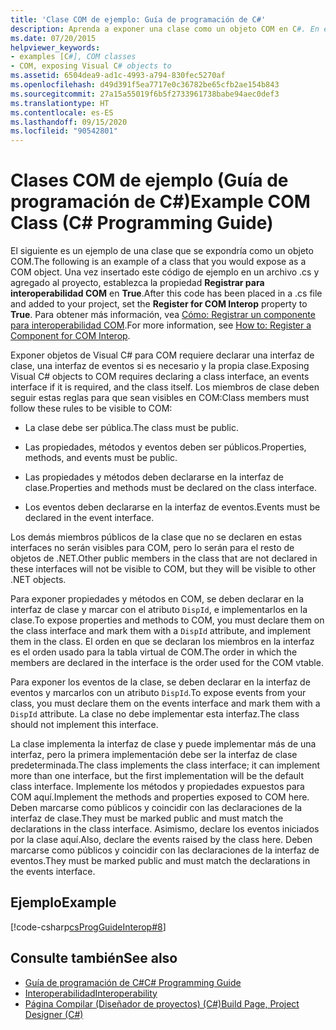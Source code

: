 ```yaml
---
title: 'Clase COM de ejemplo: Guía de programación de C#'
description: Aprenda a exponer una clase como un objeto COM en C#. En este ejemplo se agrega código de un archivo .cs a un proyecto y se establece la propiedad Registrar para interoperabilidad COM.
ms.date: 07/20/2015
helpviewer_keywords:
- examples [C#], COM classes
- COM, exposing Visual C# objects to
ms.assetid: 6504dea9-ad1c-4993-a794-830fec5270af
ms.openlocfilehash: d49d391f5ea7717e0c36782be65cfb2ae154b843
ms.sourcegitcommit: 27a15a55019f6b5f2733961738babe94aec0def3
ms.translationtype: HT
ms.contentlocale: es-ES
ms.lasthandoff: 09/15/2020
ms.locfileid: "90542801"
---
```

# <a name="example-com-class-c-programming-guide"></a><span data-ttu-id="f0c88-104">Clases COM de ejemplo (Guía de programación de C#)</span><span class="sxs-lookup"><span data-stu-id="f0c88-104">Example COM Class (C# Programming Guide)</span></span>
<span data-ttu-id="f0c88-105">El siguiente es un ejemplo de una clase que se expondría como un objeto COM.</span><span class="sxs-lookup"><span data-stu-id="f0c88-105">The following is an example of a class that you would expose as a COM object.</span></span> <span data-ttu-id="f0c88-106">Una vez insertado este código de ejemplo en un archivo .cs y agregado al proyecto, establezca la propiedad **Registrar para interoperabilidad COM** en **True**.</span><span class="sxs-lookup"><span data-stu-id="f0c88-106">After this code has been placed in a .cs file and added to your project, set the **Register for COM Interop** property to **True**.</span></span> <span data-ttu-id="f0c88-107">Para obtener más información, vea [Cómo: Registrar un componente para interoperabilidad COM](/previous-versions/visualstudio/visual-studio-2010/w29wacsy(v=vs.100)).</span><span class="sxs-lookup"><span data-stu-id="f0c88-107">For more information, see [How to: Register a Component for COM Interop](/previous-versions/visualstudio/visual-studio-2010/w29wacsy(v=vs.100)).</span></span>
  
 <span data-ttu-id="f0c88-108">Exponer objetos de Visual C# para COM requiere declarar una interfaz de clase, una interfaz de eventos si es necesario y la propia clase.</span><span class="sxs-lookup"><span data-stu-id="f0c88-108">Exposing Visual C# objects to COM requires declaring a class interface, an events interface if it is required, and the class itself.</span></span> <span data-ttu-id="f0c88-109">Los miembros de clase deben seguir estas reglas para que sean visibles en COM:</span><span class="sxs-lookup"><span data-stu-id="f0c88-109">Class members must follow these rules to be visible to COM:</span></span>  
  
- <span data-ttu-id="f0c88-110">La clase debe ser pública.</span><span class="sxs-lookup"><span data-stu-id="f0c88-110">The class must be public.</span></span>  
  
- <span data-ttu-id="f0c88-111">Las propiedades, métodos y eventos deben ser públicos.</span><span class="sxs-lookup"><span data-stu-id="f0c88-111">Properties, methods, and events must be public.</span></span>  
  
- <span data-ttu-id="f0c88-112">Las propiedades y métodos deben declararse en la interfaz de clase.</span><span class="sxs-lookup"><span data-stu-id="f0c88-112">Properties and methods must be declared on the class interface.</span></span>  
  
- <span data-ttu-id="f0c88-113">Los eventos deben declararse en la interfaz de eventos.</span><span class="sxs-lookup"><span data-stu-id="f0c88-113">Events must be declared in the event interface.</span></span>  
  
 <span data-ttu-id="f0c88-114">Los demás miembros públicos de la clase que no se declaren en estas interfaces no serán visibles para COM, pero lo serán para el resto de objetos de .NET.</span><span class="sxs-lookup"><span data-stu-id="f0c88-114">Other public members in the class that are not declared in these interfaces will not be visible to COM, but they will be visible to other .NET objects.</span></span>  
  
 <span data-ttu-id="f0c88-115">Para exponer propiedades y métodos en COM, se deben declarar en la interfaz de clase y marcar con el atributo `DispId`, e implementarlos en la clase.</span><span class="sxs-lookup"><span data-stu-id="f0c88-115">To expose properties and methods to COM, you must declare them on the class interface and mark them with a `DispId` attribute, and implement them in the class.</span></span> <span data-ttu-id="f0c88-116">El orden en que se declaran los miembros en la interfaz es el orden usado para la tabla virtual de COM.</span><span class="sxs-lookup"><span data-stu-id="f0c88-116">The order in which the members are declared in the interface is the order used for the COM vtable.</span></span>  
  
 <span data-ttu-id="f0c88-117">Para exponer los eventos de la clase, se deben declarar en la interfaz de eventos y marcarlos con un atributo `DispId`.</span><span class="sxs-lookup"><span data-stu-id="f0c88-117">To expose events from your class, you must declare them on the events interface and mark them with a `DispId` attribute.</span></span> <span data-ttu-id="f0c88-118">La clase no debe implementar esta interfaz.</span><span class="sxs-lookup"><span data-stu-id="f0c88-118">The class should not implement this interface.</span></span>  
  
 <span data-ttu-id="f0c88-119">La clase implementa la interfaz de clase y puede implementar más de una interfaz, pero la primera implementación debe ser la interfaz de clase predeterminada.</span><span class="sxs-lookup"><span data-stu-id="f0c88-119">The class implements the class interface; it can implement more than one interface, but the first implementation will be the default class interface.</span></span> <span data-ttu-id="f0c88-120">Implemente los métodos y propiedades expuestos para COM aquí.</span><span class="sxs-lookup"><span data-stu-id="f0c88-120">Implement the methods and properties exposed to COM here.</span></span> <span data-ttu-id="f0c88-121">Deben marcarse como públicos y coincidir con las declaraciones de la interfaz de clase.</span><span class="sxs-lookup"><span data-stu-id="f0c88-121">They must be marked public and must match the declarations in the class interface.</span></span> <span data-ttu-id="f0c88-122">Asimismo, declare los eventos iniciados por la clase aquí.</span><span class="sxs-lookup"><span data-stu-id="f0c88-122">Also, declare the events raised by the class here.</span></span> <span data-ttu-id="f0c88-123">Deben marcarse como públicos y coincidir con las declaraciones de la interfaz de eventos.</span><span class="sxs-lookup"><span data-stu-id="f0c88-123">They must be marked public and must match the declarations in the events interface.</span></span>  
  
## <a name="example"></a><span data-ttu-id="f0c88-124">Ejemplo</span><span class="sxs-lookup"><span data-stu-id="f0c88-124">Example</span></span>  
 [!code-csharp[csProgGuideInterop#8](~/samples/snippets/csharp/VS_Snippets_VBCSharp/csProgGuideInterop/CS/ExampleCOM.cs#8)]  
  
## <a name="see-also"></a><span data-ttu-id="f0c88-125">Consulte también</span><span class="sxs-lookup"><span data-stu-id="f0c88-125">See also</span></span>

- [<span data-ttu-id="f0c88-126">Guía de programación de C#</span><span class="sxs-lookup"><span data-stu-id="f0c88-126">C# Programming Guide</span></span>](../index.md)
- [<span data-ttu-id="f0c88-127">Interoperabilidad</span><span class="sxs-lookup"><span data-stu-id="f0c88-127">Interoperability</span></span>](./index.md)
- [<span data-ttu-id="f0c88-128">Página Compilar (Diseñador de proyectos) (C#)</span><span class="sxs-lookup"><span data-stu-id="f0c88-128">Build Page, Project Designer (C#)</span></span>](/visualstudio/ide/reference/build-page-project-designer-csharp)
